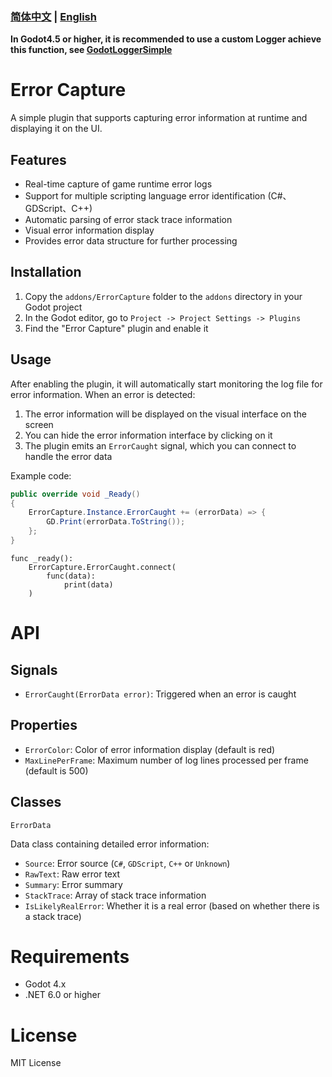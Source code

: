 ### **[简体中文](README_cn.md) | [English](README.MD)**

**In Godot4.5 or higher, it is recommended to use a custom Logger achieve this function, see [GodotLoggerSimple](https://github.com/fangchudark/godot-logger-simple)**

# Error Capture


A simple plugin that supports capturing error information at runtime and displaying it on the UI.

## Features

- Real-time capture of game runtime error logs
- Support for multiple scripting language error identification (C#、GDScript、C++)
- Automatic parsing of error stack trace information
- Visual error information display
- Provides error data structure for further processing

## Installation

1. Copy the `addons/ErrorCapture` folder to the `addons` directory in your Godot project
2. In the Godot editor, go to `Project -> Project Settings -> Plugins`
3. Find the "Error Capture" plugin and enable it

## Usage

After enabling the plugin, it will automatically start monitoring the log file for error information. When an error is detected:

1. The error information will be displayed on the visual interface on the screen
2. You can hide the error information interface by clicking on it
3. The plugin emits an `ErrorCaught` signal, which you can connect to handle the error data

Example code:
```csharp
public override void _Ready()
{
    ErrorCapture.Instance.ErrorCaught += (errorData) => {
        GD.Print(errorData.ToString());
    };
}
```
```gdscript
func _ready():
    ErrorCapture.ErrorCaught.connect(
        func(data):
            print(data)
    )

```

# API
## Signals
- `ErrorCaught(ErrorData error)`: Triggered when an error is caught  

## Properties
- `ErrorColor`: Color of error information display (default is red)
- `MaxLinePerFrame`: Maximum number of log lines processed per frame (default is 500)

## Classes

`ErrorData`

Data class containing detailed error information:

- `Source`: Error source (`C#`, `GDScript`, `C++` or `Unknown`)
- `RawText`: Raw error text
- `Summary`: Error summary
- `StackTrace`: Array of stack trace information
- `IsLikelyRealError`: Whether it is a real error (based on whether there is a stack trace)

# Requirements
- Godot 4.x
- .NET 6.0 or higher

# License

MIT License
